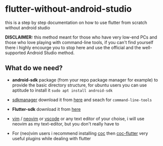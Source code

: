 # flutter-without-android-studio
this is a step by step documentation on how to use flutter from scratch without android studio

**DISCLAIMER:** this method meant for those who have very low-end PCs and those who love playing with command-line tools, if you can't find yourself there i highly encourge you to stop here and use the official and the well-supported Android Studio method.

## What do we need?
* **android-sdk** package (from your repo package manager for example) to provide the basic directory structure, for ubuntu users you can use aptitude to install it `sudo apt install android-sdk`
* [sdkmanager](https://developer.android.com/studio/command-line/sdkmanager) download it from [here](https://developer.android.com/studio#downloads) and seach for `command-line-tools` 
* **Flutter-sdk** download it from [here](https://flutter.dev/docs/get-started/install/linux#get-sdk) 
* [vim](https://github.com/vim/vim) / [neovim](https://github.com/neovim/neovim) or [vscode](https://github.com/microsoft/vscode) or any text editor of your choise, i will use neovim as my text-editor, but you don't really have to
* For (neo)vim users i recommend installing [coc](https://github.com/neoclide/coc.nvim) then [coc-flutter](https://github.com/iamcco/coc-flutter) very useful plugins while dealing with flutter
  
  ## 
